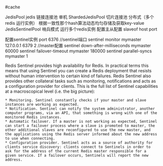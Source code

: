 #cache

JedisPool jedis 链接连接池 单机
ShardedJedisPool 切片连接池 分布式（多个redis 运行实例） 根据一致性那个hash算法动态均匀存储及获取key-value
JedisSentinelPool 哨兵模式
运行多个redis实例 配置主从配置 slaveof host port

配置sentinel实例
port 6376 //sentinel端口
sentinel monitor mymaster 127.0.0.1 6379 2  //master配置
sentinel down-after-milliseconds mymaster 60000
sentinel failover-timeout mymaster 180000
sentinel parallel-syncs mymaster 1


Redis Sentinel provides high availability for Redis. In practical terms this means that using Sentinel you can create a Redis deployment that resists without human intervention to certain kind of failures.
Redis Sentinel also provides other collateral tasks such as monitoring, notifications and acts as a configuration provider for clients.
This is the full list of Sentinel capabilities at a macroscopical level (i.e. the big picture):

	* Monitoring. Sentinel constantly checks if your master and slave instances are working as expected.
	* Notification. Sentinel can notify the system administrator, another computer programs, via an API, that something is wrong with one of the monitored Redis instances.
	* Automatic failover. If a master is not working as expected, Sentinel can start a failover process where a slave is promoted to master, the other additional slaves are reconfigured to use the new master, and the applications using the Redis server informed about the new address to use when connecting.
	* Configuration provider. Sentinel acts as a source of authority for clients service discovery: clients connect to Sentinels in order to ask for the address of the current Redis master responsible for a given service. If a failover occurs, Sentinels will report the new address.

